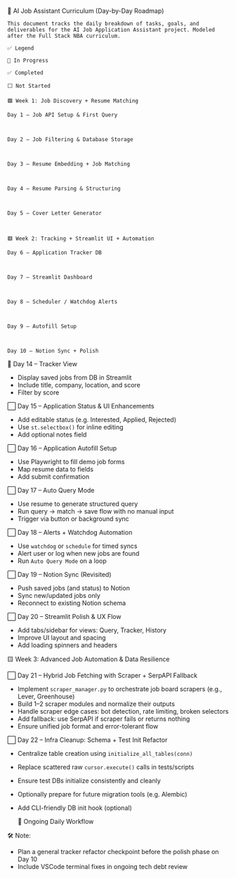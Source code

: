 📅 AI Job Assistant Curriculum (Day-by-Day Roadmap)

    This document tracks the daily breakdown of tasks, goals, and deliverables for the AI Job Application Assistant project. Modeled after the Full Stack NBA curriculum.

    ✅ Legend

    🔄 In Progress

    ✅ Completed

    ⬜️ Not Started

    🟩 Week 1: Job Discovery + Resume Matching

    Day 1 – Job API Setup & First Query



    Day 2 – Job Filtering & Database Storage



    Day 3 – Resume Embedding + Job Matching



    Day 4 – Resume Parsing & Structuring



    Day 5 – Cover Letter Generator



    🟥 Week 2: Tracking + Streamlit UI + Automation

    Day 6 – Application Tracker DB



    Day 7 – Streamlit Dashboard



    Day 8 – Scheduler / Watchdog Alerts



    Day 9 – Autofill Setup



    Day 10 – Notion Sync + Polish

🔄 Day 14 – Tracker View

- Display saved jobs from DB in Streamlit
- Include title, company, location, and score
- Filter by score

⬜️ Day 15 – Application Status & UI Enhancements

- Add editable status (e.g. Interested, Applied, Rejected)
- Use `st.selectbox()` for inline editing
- Add optional notes field

⬜️ Day 16 – Application Autofill Setup

- Use Playwright to fill demo job forms
- Map resume data to fields
- Add submit confirmation

⬜️ Day 17 – Auto Query Mode

- Use resume to generate structured query
- Run query → match → save flow with no manual input
- Trigger via button or background sync

⬜️ Day 18 – Alerts + Watchdog Automation

- Use `watchdog` or `schedule` for timed syncs
- Alert user or log when new jobs are found
- Run `Auto Query Mode` on a loop

⬜️ Day 19 – Notion Sync (Revisited)

- Push saved jobs (and status) to Notion
- Sync new/updated jobs only
- Reconnect to existing Notion schema

⬜️ Day 20 – Streamlit Polish & UX Flow

- Add tabs/sidebar for views: Query, Tracker, History
- Improve UI layout and spacing
- Add loading spinners and headers

🟨 Week 3: Advanced Job Automation & Data Resilience

⬜️ Day 21 – Hybrid Job Fetching with Scraper + SerpAPI Fallback

- Implement `scraper_manager.py` to orchestrate job board scrapers (e.g., Lever, Greenhouse)
- Build 1–2 scraper modules and normalize their outputs
- Handle scraper edge cases: bot detection, rate limiting, broken selectors
- Add fallback: use SerpAPI if scraper fails or returns nothing
- Ensure unified job format and error-tolerant flow

⬜️ Day 22 – Infra Cleanup: Schema + Test Init Refactor

- Centralize table creation using `initialize_all_tables(conn)`
- Replace scattered raw `cursor.execute()` calls in tests/scripts
- Ensure test DBs initialize consistently and cleanly
- Optionally prepare for future migration tools (e.g. Alembic)
- Add CLI-friendly DB init hook (optional)


  🔁 Ongoing Daily Workflow

🛠️ Note:

- Plan a general tracker refactor checkpoint before the polish phase on Day 10
- Include VSCode terminal fixes in ongoing tech debt review
